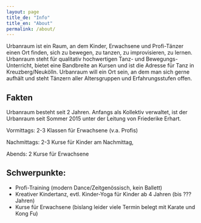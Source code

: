 ```yaml
---
layout: page
title_de: "Info"
title_en: "About"
permalink: /about/
---
```


Urbanraum ist ein Raum, an dem Kinder, Erwachsene und Profi-Tänzer einen Ort finden, sich zu bewegen, zu tanzen, zu improvisieren, zu lernen. Urbanraum steht für qualitativ hochwertigen Tanz- und Bewegungs-Unterricht, bietet eine Bandbreite an Kursen und ist die Adresse für Tanz in Kreuzberg/Neukölln. Urbanraum will ein Ort sein, an dem man sich gerne aufhält und steht Tänzern aller Altersgruppen und Erfahrungsstufen offen.

## Fakten
Urbanraum besteht seit 2 Jahren. Anfangs als Kollektiv verwaltet, ist der Urbanraum seit Sommer 2015 unter der Leitung von Friederike Erhart.

Vormittags: 2-3 Klassen für Erwachsene (v.a. Profis)

Nachmittags: 2-3 Kurse für Kinder am Nachmittag, 

Abends: 2 Kurse für Erwachsene
 
## Schwerpunkte:
* Profi-Training (modern Dance/Zeitgenössisch, kein Ballett)
* Kreativer Kindertanz, evtl. Kinder-Yoga für Kinder ab 4 Jahren (bis ??? Jahren)
* Kurse für Erwachsene (bislang leider viele Termin belegt mit Karate und Kong Fu)